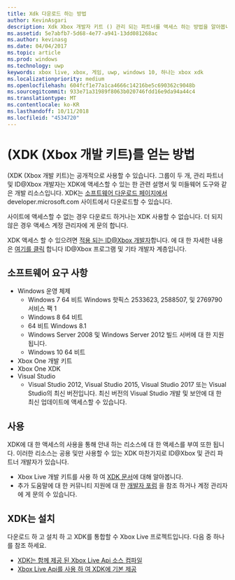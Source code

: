 ```yaml
---
title: Xdk 다운로드 하는 방법
author: KevinAsgari
description: Xdk Xbox 개발자 키트 () 관리 되는 파트너를 액세스 하는 방법을 알아봅니다.
ms.assetid: 5e7abfb7-5d68-4e77-a941-13dd081268ac
ms.author: kevinasg
ms.date: 04/04/2017
ms.topic: article
ms.prod: windows
ms.technology: uwp
keywords: xbox live, xbox, 게임, uwp, windows 10, 하나는 xbox xdk
ms.localizationpriority: medium
ms.openlocfilehash: 604fcf1e77a1ca4666c14216be5c690362c9048b
ms.sourcegitcommit: 933e71a31989f8063b020746fdd16e9da94a44c4
ms.translationtype: MT
ms.contentlocale: ko-KR
ms.lasthandoff: 10/11/2018
ms.locfileid: "4534720"
---
```

# <a name="how-to-get-the-xbox-development-kit-xdk"></a>(XDK (Xbox 개발 키트)를 얻는 방법

(XDK (Xbox 개발 키트)는 공개적으로 사용할 수 있습니다. 그룹이 두 개, 관리 파트너 및 ID@Xbox 개발자는 XDK에 액세스할 수 있는 한 관련 설명서 및 미들웨어 도구와 같은 개발 리소스입니다. XDK는 [소프트웨어 다운로드 페이지에서](https://developer.microsoft.com/en-us/games/xbox/partner/resources-softwaredownloads) developer.microsoft.com 사이트에서 다운로드할 수 있습니다.

사이트에 액세스할 수 없는 경우 다운로드 하거나는 XDK 사용할 수 없습니다. 더 되지 않은 경우 액세스 계정 관리자에 게 문의 합니다.

XDK 액세스 할 수 있으려면 [적용 되는 ID@Xbox 개발자](https://www.xbox.com/en-us/Developers/id)합니다.
에 대 한 자세한 내용은 [여기를 클릭](../developer-program-overview.md) 합니다 ID@Xbox 프로그램 및 기타 개발자 계층입니다.

## <a name="software-requirements"></a>소프트웨어 요구 사항

- Windows 운영 체제
    - Windows 7 64 비트 Windows 핫픽스 2533623, 2588507, 및 2769790 서비스 팩 1
    - Windows 8 64 비트
    - 64 비트 Windows 8.1
    - Windows Server 2008 및 Windows Server 2012 빌드 서버에 대 한 지원 됩니다.
    - Windows 10 64 비트
- Xbox One 개발 키트
- Xbox One XDK
- Visual Studio
    - Visual Studio 2012, Visual Studio 2015, Visual Studio 2017 또는 Visual Studio의 최신 버전입니다. 최신 버전의 Visual Studio 개발 및 보안에 대 한 최신 업데이트에 액세스할 수 있습니다.

## <a name="use"></a>사용

XDK에 대 한 액세스의 사용을 통해 안내 하는 리소스에 대 한 액세스를 부여 또한 됩니다. 이러한 리소스는 공용 및만 사용할 수 있는 XDK 마찬가지로 ID@Xbox 및 관리 파트너 개발자가 있습니다.

- Xbox Live 개발 키트를 사용 하 여 [XDK 문서](https://developer.microsoft.com/en-us/games/xbox/partner/development-documentation)에 대해 알아봅니다.
- 추가 도움말에 대 한 커뮤니티 지원에 대 한 [개발자 포럼](https://forums.xboxlive.com/index.html) 을 참조 하거나 계정 관리자에 게 문의 수 있습니다.

## <a name="install-the-xdk"></a>XDK는 설치

다운로드 하 고 설치 하 고 XDK를 통합할 수 Xbox Live 프로젝트입니다.  다음 중 하나를 참조 하세요.
- [XDK는 함께 제공 된 Xbox Live Api 소스 컴파일](compile-the-xdk-xbox-live-api-source.md)
- [Xbox Live Api를 사용 하 여 XDK에 기본 제공](using-xbox-live-apis-built-into-the-xdk.md)